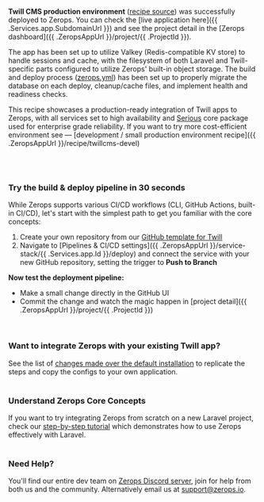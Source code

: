 [//]: # (Your Zerops recipe {{ .Recipe.Name }} is live! What next?)

**Twill CMS production environment** ([recipe source](https://github.com/zeropsio/recipe-twill)) was successfully deployed to Zerops. You can check the [live application here]({{ .Services.app.SubdomainUrl }}) and see the project detail in the [Zerops dashboard]({{ .ZeropsAppUrl }}/project/{{ .ProjectId }}).

The app has been set up to utilize Valkey (Redis-compatible KV store) to handle sessions and cache, with the filesystem of both Laravel and Twill-specific parts configured to utilize Zerops' built-in object storage. The build and deploy process ([zerops.yml](https://github.com/zeropsio/recipe-twill/blob/main/zerops.yml)) has been set up to properly migrate the database on each deploy, cleanup/cache files, and implement health and readiness checks.

This recipe showcases a production-ready integration of Twill apps to Zerops, with all services set to high availability and [Serious](https://docs.zerops.io/features/pricing#understanding-projects)  core package used for enterprise grade reliability. If you want to try more cost-efficient environment see — [development / small production environment recipe]({{ .ZeropsAppUrl }}/recipe/twillcms-devel)

<br/><br/>

### Try the build & deploy pipeline in 30 seconds
While Zerops supports various CI/CD workflows (CLI, GitHub Actions, built-in CI/CD), let's start with the simplest path to get you familiar with the core concepts:

1. Create your own repository from our [GitHub template for Twill](https://github.com/zeropsio/recipe-twill)
2. Navigate to [Pipelines & CI/CD settings]({{ .ZeropsAppUrl }}/service-stack/{{ .Services.app.Id }}/deploy) and connect the service with your new GitHub repository, setting the trigger to **Push to Branch**

**Now test the deployment pipeline:**

- Make a small change directly in the GitHub UI
- Commit the change and watch the magic happen in [project detail]({{ .ZeropsAppUrl }}/project/{{ .ProjectId }})

<br/>

### Want to integrate Zerops with your existing Twill app?
See the list of [changes made over the default installation](https://github.com/zeropsio/recipe-twill/blob/main/README.md#changes-made-over-the-default-installation) to replicate the steps and copy the configs to your own application.
<br /><br />

### Understand Zerops Core Concepts
If you want to try integrating Zerops from scratch on a new Laravel project, check our [step-by-step tutorial](https://docs.zerops.io/frameworks/laravel/introduction) which demonstrates how to use Zerops effectively with Laravel.
<br /><br />

### Need Help?
You'll find our entire dev team on [Zerops Discord server](https://discord.gg/zeropsio), join for help from both us and the community. Alternatively email us at support@zerops.io.